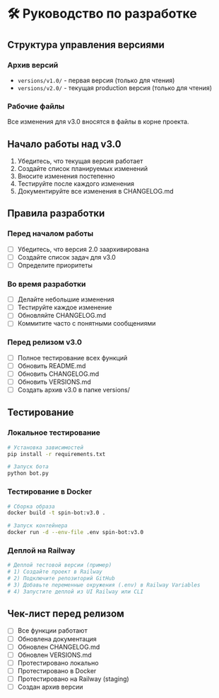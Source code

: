 # 🛠️ Руководство по разработке

## Структура управления версиями

### Архив версий
- `versions/v1.0/` - первая версия (только для чтения)
- `versions/v2.0/` - текущая production версия (только для чтения)

### Рабочие файлы
Все изменения для v3.0 вносятся в файлы в корне проекта.

## Начало работы над v3.0

1. Убедитесь, что текущая версия работает
2. Создайте список планируемых изменений
3. Вносите изменения постепенно
4. Тестируйте после каждого изменения
5. Документируйте все изменения в CHANGELOG.md

## Правила разработки

### Перед началом работы
- [ ] Убедитесь, что версия 2.0 заархивирована
- [ ] Создайте список задач для v3.0
- [ ] Определите приоритеты

### Во время разработки
- [ ] Делайте небольшие изменения
- [ ] Тестируйте каждое изменение
- [ ] Обновляйте CHANGELOG.md
- [ ] Коммитите часто с понятными сообщениями

### Перед релизом v3.0
- [ ] Полное тестирование всех функций
- [ ] Обновить README.md
- [ ] Обновить CHANGELOG.md
- [ ] Обновить VERSIONS.md
- [ ] Создать архив v3.0 в папке versions/

## Тестирование

### Локальное тестирование
```bash
# Установка зависимостей
pip install -r requirements.txt

# Запуск бота
python bot.py
```

### Тестирование в Docker
```bash
# Сборка образа
docker build -t spin-bot:v3.0 .

# Запуск контейнера
docker run -d --env-file .env spin-bot:v3.0
```

### Деплой на Railway
```bash
# Деплой тестовой версии (пример)
# 1) Создайте проект в Railway
# 2) Подключите репозиторий GitHub
# 3) Добавьте переменные окружения (.env) в Railway Variables
# 4) Запустите деплой из UI Railway или CLI
```

## Чек-лист перед релизом

- [ ] Все функции работают
- [ ] Обновлена документация
- [ ] Обновлен CHANGELOG.md
- [ ] Обновлен VERSIONS.md
- [ ] Протестировано локально
- [ ] Протестировано в Docker
- [ ] Протестировано на Railway (staging)
- [ ] Создан архив версии
